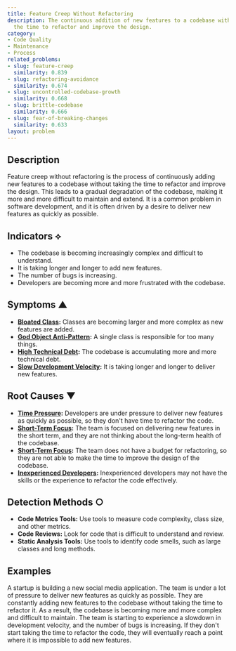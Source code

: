 ```yaml
---
title: Feature Creep Without Refactoring
description: The continuous addition of new features to a codebase without taking
  the time to refactor and improve the design.
category:
- Code Quality
- Maintenance
- Process
related_problems:
- slug: feature-creep
  similarity: 0.839
- slug: refactoring-avoidance
  similarity: 0.674
- slug: uncontrolled-codebase-growth
  similarity: 0.668
- slug: brittle-codebase
  similarity: 0.666
- slug: fear-of-breaking-changes
  similarity: 0.633
layout: problem
---
```


## Description
Feature creep without refactoring is the process of continuously adding new features to a codebase without taking the time to refactor and improve the design. This leads to a gradual degradation of the codebase, making it more and more difficult to maintain and extend. It is a common problem in software development, and it is often driven by a desire to deliver new features as quickly as possible.

## Indicators ⟡
- The codebase is becoming increasingly complex and difficult to understand.
- It is taking longer and longer to add new features.
- The number of bugs is increasing.
- Developers are becoming more and more frustrated with the codebase.

## Symptoms ▲
- **[Bloated Class](bloated-class.md):** Classes are becoming larger and more complex as new features are added.
- **[God Object Anti-Pattern](god-object-anti-pattern.md):** A single class is responsible for too many things.
- **[High Technical Debt](high-technical-debt.md):** The codebase is accumulating more and more technical debt.
- **[Slow Development Velocity](slow-development-velocity.md):** It is taking longer and longer to deliver new features.

## Root Causes ▼
- **[Time Pressure](time-pressure.md):** Developers are under pressure to deliver new features as quickly as possible, so they don't have time to refactor the code.
- **[Short-Term Focus](short-term-focus.md):** The team is focused on delivering new features in the short term, and they are not thinking about the long-term health of the codebase.
- **[Short-Term Focus](short-term-focus.md):** The team does not have a budget for refactoring, so they are not able to make the time to improve the design of the codebase.
- **[Inexperienced Developers](inexperienced-developers.md):** Inexperienced developers may not have the skills or the experience to refactor the code effectively.

## Detection Methods ○
- **Code Metrics Tools:** Use tools to measure code complexity, class size, and other metrics.
- **Code Reviews:** Look for code that is difficult to understand and review.
- **Static Analysis Tools:** Use tools to identify code smells, such as large classes and long methods.

## Examples
A startup is building a new social media application. The team is under a lot of pressure to deliver new features as quickly as possible. They are constantly adding new features to the codebase without taking the time to refactor it. As a result, the codebase is becoming more and more complex and difficult to maintain. The team is starting to experience a slowdown in development velocity, and the number of bugs is increasing. If they don't start taking the time to refactor the code, they will eventually reach a point where it is impossible to add new features.
